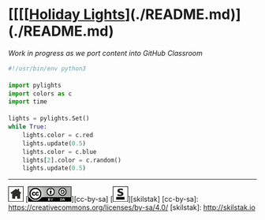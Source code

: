# [[[[[Holiday Lights](./README.md)](./README.md)](./README.md)

*Work in progress as we port content into GitHub Classroom*

```python
#!/usr/bin/env python3

import pylights
import colors as c
import time

lights = pylights.Set()
while True:
    lights.color = c.red
    lights.update(0.5)
    lights.color = c.blue
    lights[2].color = c.random()
    lights.update(0.5)
```

---
[![home](/assets/home-bw.png)](/README.md)
[![cc-by-sa](/assets/cc-by-sa.png)][cc-by-sa]
[![skilstak](/assets/skilstak-logo-bw.png)][skilstak]
[cc-by-sa]: https://creativecommons.org/licenses/by-sa/4.0/
[skilstak]: http://skilstak.io

